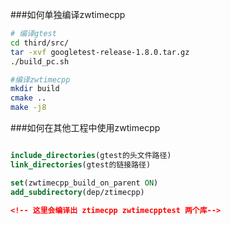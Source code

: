 ###如何单独编译zwtimecpp

```bash
# 编译gtest
cd third/src/
tar -xvf googletest-release-1.8.0.tar.gz
./build_pc.sh

#编译zwtimecpp
mkdir build
cmake ..
make -j8
```

###如何在其他工程中使用zwtimecpp

```cmake

include_directories(gtest的头文件路径)
link_directories(gtest的链接路径)

set(zwtimecpp_build_on_parent ON)
add_subdirectory(dep/ztimecpp)

<!-- 这里会编译出 ztimecpp zwtimecpptest 两个库-->

```